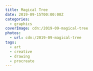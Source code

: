 ```yaml
---
title: Magical Tree
date: 2019-09-15T00:00:00Z
categories:
  - graphics
coverImage: cdn:/2019-09-magical-tree
photos:
  - url: cdn:/2019-09-magical-tree
tags:
  - art
  - creative
  - drawing
  - procreate
---
```

